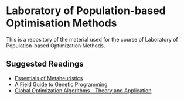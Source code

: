 # Laboratory of Population-based Optimisation Methods

This is a repository of the material used for the course of Laboratory of Population-based Optimization Methods.

## Suggested Readings

- [Essentials of Metaheuristics](https://cs.gmu.edu/~sean/book/metaheuristics/)
- [A Field Guide to Genetic Programming](http://www.gp-field-guide.org.uk)
- [Global Optimization Algorithms - Theory and Application](http://www.it-weise.de/projects/bookNew.pdf)
